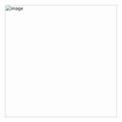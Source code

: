 <img width="363" alt="image" src="https://github.com/CodeByVaishnaviRaut/Python-Basic/assets/160324454/24966662-852f-404e-8311-f9aa2b237fdc">
